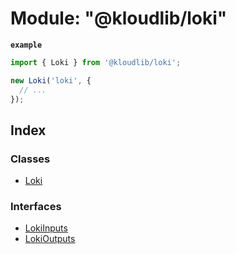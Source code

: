 
# Module: "@kloudlib/loki"

**`example`** 
```typescript
import { Loki } from '@kloudlib/loki';

new Loki('loki', {
  // ...
});
```

## Index

### Classes

* [Loki](../classes/__kloudlib_loki_.loki.md)

### Interfaces

* [LokiInputs](../interfaces/__kloudlib_loki_.lokiinputs.md)
* [LokiOutputs](../interfaces/__kloudlib_loki_.lokioutputs.md)
